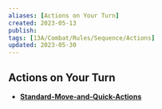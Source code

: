 ```yaml
---
aliases: [Actions on Your Turn]
created: 2023-05-13
publish: 
tags: [13A/Combat/Rules/Sequence/Actions]
updated: 2023-05-30
---
```


## Actions on Your Turn

- **[Standard-Move-and-Quick-Actions](Compendium/13A/Combat-Rules/Combat-Sequence/Actions-on-Your-Turn/Standard-Move-and-Quick-Actions/Standard-Move-and-Quick-Actions.md)**
